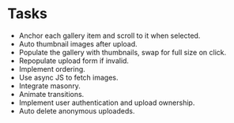 # Tasks #
- Anchor each gallery item and scroll to it when selected.
- Auto thumbnail images after upload.
- Populate the gallery with thumbnails, swap for full size on click.
- Repopulate upload form if invalid.
- Implement ordering.
- Use async JS to fetch images.
- Integrate masonry.
- Animate transitions.
- Implement user authentication and upload ownership.
- Auto delete anonymous uploadeds.
